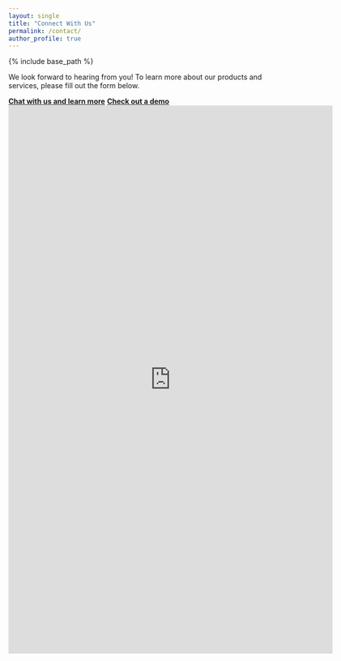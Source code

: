 ```yaml
---
layout: single
title: "Connect With Us"
permalink: /contact/
author_profile: true
---
```


{% include base_path %}

We look forward to hearing from you! To learn more about our products and services, please fill out the form below.


<!-- I added `style="font-weight:bold" ` after a and before href to make the hyperlinks bold-->
<!-- Calendly link widget begin -->
<link href="https://assets.calendly.com/assets/external/widget.css" rel="stylesheet">
<script src="https://assets.calendly.com/assets/external/widget.js" type="text/javascript" async></script>
<a style="font-weight:bold" href="" onclick="Calendly.initPopupWidget({url: 'https://calendly.com/fjsantam/30min?hide_gdpr_banner=1&primary_color=f49040'});return false;"; text-align:center;display:block>Chat with us and learn more</a>
<!-- Calendly link widget end -->

<!-- Calendly link widget begin -->
<link href="https://assets.calendly.com/assets/external/widget.css" rel="stylesheet">
<script src="https://assets.calendly.com/assets/external/widget.js" type="text/javascript" async></script>
<a style="font-weight:bold" href="" onclick="Calendly.initPopupWidget({url: 'https://calendly.com/fjsantam/product-demo?hide_event_type_details=1&hide_gdpr_banner=1&primary_color=515aa8'});return false;">Check out a demo</a>
<!-- Calendly link widget end -->




<iframe src="https://docs.google.com/forms/d/e/1FAIpQLScXOG-MSCmcCZH6FjbAX04635WesXKle-5qLvSPYW298nD6Og/viewform?embedded=true" width="640" height="1084" frameborder="0" marginheight="0" marginwidth="0">Loading…</iframe>

<!-- Calendly inline widget begin -->
<!-- 
<div class="calendly-inline-widget" data-url="https://calendly.com/fjsantam?hide_landing_page_details=1&hide_gdpr_banner=1&primary_color=515aa8" style="min-width:320px;height:700px;"></div>
<script type="text/javascript" src="https://assets.calendly.com/assets/external/widget.js" async></script>
 -->
<!-- Calendly inline widget end -->

